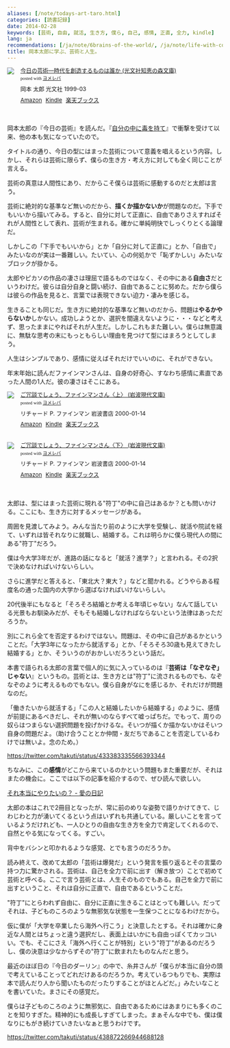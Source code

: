 ```yaml
---
aliases: [/note/todays-art-taro.html]
categories: [読書記録]
date: 2014-02-28
keywords: [芸術, 自由, 就活, 生き方, 僕ら, 自己, 感情, 正直, 全力, kindle]
lang: ja
recommendations: [/ja/note/6brains-of-the-world/, /ja/note/life-with-covid-19/, /ja/note/think/]
title: 岡本太郎に学ぶ、芸術と人生。
---
```

<div class="booklink-box" style="text-align:left;padding-bottom:20px;font-size:small;/zoom: 1;overflow: hidden;">
<div class="booklink-image" style="float:left;margin:0 15px 10px 0;"><a href="http://www.amazon.co.jp/exec/obidos/asin/4334727891/takuti-22/" name="booklink" rel="nofollow" target="_blank"><img src="http://ecx.images-amazon.com/images/I/518MGPEMSJL._SL160_.jpg" style="border: none;" /></a></div>
<div class="booklink-info" style="line-height:120%;/zoom: 1;overflow: hidden;">
<div class="booklink-name" style="margin-bottom:10px;line-height:120%"><a href="http://www.amazon.co.jp/exec/obidos/asin/4334727891/takuti-22/" rel="nofollow" name="booklink" target="_blank">今日の芸術―時代を創造するものは誰か (光文社知恵の森文庫)</a>
<div class="booklink-powered-date" style="font-size:8pt;margin-top:5px;font-family:verdana;line-height:120%">posted with <a href="http://yomereba.com" rel="nofollow" target="_blank">ヨメレバ</a></div>
</div>
<div class="booklink-detail" style="margin-bottom:5px;">岡本 太郎 光文社 1999-03    </div>
<div class="booklink-link2" style="margin-top:10px;">
<div class="shoplinkamazon" style="display:inline;margin-right:5px"><a href="http://www.amazon.co.jp/exec/obidos/asin/4334727891/takuti-22/" rel="nofollow" target="_blank" title="アマゾン" >Amazon</a></div>
<div class="shoplinkkindle" style="display:inline;margin-right:5px"><a href="http://www.amazon.co.jp/exec/obidos/ASIN/B00GN3Z71A/takuti-22/" rel="nofollow" target="_blank" >Kindle</a></div>
<div class="shoplinkrakuten" style="display:inline;margin-right:5px"><a href="http://hb.afl.rakuten.co.jp/hgc/10952997.eae88ca3.10952998.38cdd415/?pc=http%3A%2F%2Fbooks.rakuten.co.jp%2Frb%2F1045339%2F%3Fscid%3Daf_ich_link_urltxt%26m%3Dhttp%3A%2F%2Fm.rakuten.co.jp%2Fev%2Fbook%2F" rel="nofollow" target="_blank" title="楽天ブックス" >楽天ブックス</a></div>
</p></div>
</div>
<div class="booklink-footer" style="clear: left"></div>
</div>
<p>岡本太郎の『今日の芸術』を読んだ。『<a href="http://www.amazon.co.jp/exec/obidos/asin/4413090101/takuti-22/" rel="nofollow" target="_blank" >自分の中に毒を持て</a>』で衝撃を受けて以来、他の本も気になっていたので。</p>
<p>タイトルの通り、今日の型にはまった芸術について意義を唱えるという内容。しかし、それらは芸術に限らず、僕らの生き方・考え方に対しても全く同じことが言える。</p>
<p>芸術の真意は人間性にあり、だからこそ僕らは芸術に感動するのだと太郎は言う。</p>
<p>芸術に絶対的な基準など無いのだから、<strong>描くか描かないか</strong>が問題なのだ。下手でもいいから描いてみる。すると、自分に対して正直に、自由でありさえすればそれが人間性として表れ、芸術が生まれる。確かに単純明快でしっくりとくる論理だ。</p>
<p>しかしこの「下手でもいいから」とか「自分に対して正直に」とか、「自由で」みたいなのが実は一番難しい。たいてい、心の何処かで「恥ずかしい」みたいなブロックが掛かる。</p>
<p>太郎やピカソの作品の凄さは理屈で語るものではなく、その中にある<strong>自由さ</strong>だというわけだ。彼らは自分自身と闘い続け、自由であることに努めた。だから僕らは彼らの作品を見ると、言葉では表現できない迫力・凄みを感じる。</p>
<p>生きることも同じだ。生き方に絶対的な基準など無いのだから、問題は<strong>やるかやらないか</strong>しかない。成功しようとか、選択を間違えないように・・・などと考えず、思ったままにやればそれが人生だ。しかしこれもまた難しい。僕らは無意識に、無駄な思考の末にもっともらしい理由を見つけて型にはまろうとしてしまう。</p>
<p>人生はシンプルであり、感情に従えばそれだけでいいのに、それができない。</p>
<p>年末年始に読んだファインマンさんは、自身の好奇心、すなわち感情に素直であった人間の1人だ。彼の凄さはそこにある。</p>
<div class="booklink-box" style="text-align:left;padding-bottom:20px;font-size:small;/zoom: 1;overflow: hidden;">
<div class="booklink-image" style="float:left;margin:0 15px 10px 0;"><a href="http://www.amazon.co.jp/exec/obidos/asin/4006030053/takuti-22/" name="booklink" rel="nofollow" target="_blank"><img src="http://ecx.images-amazon.com/images/I/41%2B1uG22adL._SL160_.jpg" style="border: none;" /></a></div>
<div class="booklink-info" style="line-height:120%;/zoom: 1;overflow: hidden;">
<div class="booklink-name" style="margin-bottom:10px;line-height:120%"><a href="http://www.amazon.co.jp/exec/obidos/asin/4006030053/takuti-22/" rel="nofollow" name="booklink" target="_blank">ご冗談でしょう、ファインマンさん〈上〉 (岩波現代文庫)</a>
<div class="booklink-powered-date" style="font-size:8pt;margin-top:5px;font-family:verdana;line-height:120%">posted with <a href="http://yomereba.com" rel="nofollow" target="_blank">ヨメレバ</a></div>
</div>
<div class="booklink-detail" style="margin-bottom:5px;">リチャード P. ファインマン 岩波書店 2000-01-14    </div>
<div class="booklink-link2" style="margin-top:10px;">
<div class="shoplinkamazon" style="display:inline;margin-right:5px"><a href="http://www.amazon.co.jp/exec/obidos/asin/4006030053/takuti-22/" rel="nofollow" target="_blank" title="アマゾン" >Amazon</a></div>
<div class="shoplinkkindle" style="display:inline;margin-right:5px"><a href="http://www.amazon.co.jp/gp/search?keywords=%82%B2%8F%E7%92k%82%C5%82%B5%82%E5%82%A4%81A%83t%83%40%83C%83%93%83%7D%83%93%82%B3%82%F1%81q%8F%E3%81r%20%28%8A%E2%94g%8C%BB%91%E3%95%B6%8C%C9%29&__mk_ja_JP=%83J%83%5E%83J%83i&url=node%3D2275256051&tag=takuti-22" rel="nofollow" target="_blank" >Kindle</a></div>
<div class="shoplinkrakuten" style="display:inline;margin-right:5px"><a href="http://hb.afl.rakuten.co.jp/hgc/10952997.eae88ca3.10952998.38cdd415/?pc=http%3A%2F%2Fbooks.rakuten.co.jp%2Frb%2F1122873%2F%3Fscid%3Daf_ich_link_urltxt%26m%3Dhttp%3A%2F%2Fm.rakuten.co.jp%2Fev%2Fbook%2F" rel="nofollow" target="_blank" title="楽天ブックス" >楽天ブックス</a></div>
</p></div>
</div>
<div class="booklink-footer" style="clear: left"></div>
</div>
<div class="booklink-box" style="text-align:left;padding-bottom:20px;font-size:small;/zoom: 1;overflow: hidden;">
<div class="booklink-image" style="float:left;margin:0 15px 10px 0;"><a href="http://www.amazon.co.jp/exec/obidos/asin/4006030061/takuti-22/" name="booklink" rel="nofollow" target="_blank"><img src="http://ecx.images-amazon.com/images/I/41XASpghdXL._SL160_.jpg" style="border: none;" /></a></div>
<div class="booklink-info" style="line-height:120%;/zoom: 1;overflow: hidden;">
<div class="booklink-name" style="margin-bottom:10px;line-height:120%"><a href="http://www.amazon.co.jp/exec/obidos/asin/4006030061/takuti-22/" rel="nofollow" name="booklink" target="_blank">ご冗談でしょう、ファインマンさん〈下〉 (岩波現代文庫)</a>
<div class="booklink-powered-date" style="font-size:8pt;margin-top:5px;font-family:verdana;line-height:120%">posted with <a href="http://yomereba.com" rel="nofollow" target="_blank">ヨメレバ</a></div>
</div>
<div class="booklink-detail" style="margin-bottom:5px;">リチャード P. ファインマン 岩波書店 2000-01-14    </div>
<div class="booklink-link2" style="margin-top:10px;">
<div class="shoplinkamazon" style="display:inline;margin-right:5px"><a href="http://www.amazon.co.jp/exec/obidos/asin/4006030061/takuti-22/" rel="nofollow" target="_blank" title="アマゾン" >Amazon</a></div>
<div class="shoplinkkindle" style="display:inline;margin-right:5px"><a href="http://www.amazon.co.jp/gp/search?keywords=%82%B2%8F%E7%92k%82%C5%82%B5%82%E5%82%A4%81A%83t%83%40%83C%83%93%83%7D%83%93%82%B3%82%F1%81q%89%BA%81r%20%28%8A%E2%94g%8C%BB%91%E3%95%B6%8C%C9%29&__mk_ja_JP=%83J%83%5E%83J%83i&url=node%3D2275256051&tag=takuti-22" rel="nofollow" target="_blank" >Kindle</a></div>
<div class="shoplinkrakuten" style="display:inline;margin-right:5px"><a href="http://hb.afl.rakuten.co.jp/hgc/10952997.eae88ca3.10952998.38cdd415/?pc=http%3A%2F%2Fbooks.rakuten.co.jp%2Frb%2F1122874%2F%3Fscid%3Daf_ich_link_urltxt%26m%3Dhttp%3A%2F%2Fm.rakuten.co.jp%2Fev%2Fbook%2F" rel="nofollow" target="_blank" title="楽天ブックス" >楽天ブックス</a></div>
</p></div>
</div>
<div class="booklink-footer" style="clear: left"></div>
</div>
<p>太郎は、型にはまった芸術に現れる"符丁"の中に自己はあるか？とも問いかける。ここにも、生き方に対するメッセージがある。</p>
<p>周囲を見渡してみよう。みんな当たり前のように大学を受験し、就活や院試を経て、いずれは皆それなりに就職し、結婚する。これは明らかに僕ら現代人の間にある"符丁"だろう。</p>
<p>僕は今大学3年だが、進路の話になると「就活？進学？」と言われる。その2択で決めなければいけないらしい。</p>
<p>さらに進学だと答えると、「東北大？東大？」などと聞かれる。どうやらある程度名の通った国内の大学から選ばなければいけないらしい。</p>
<p>20代後半にもなると「そろそろ結婚とか考える年頃じゃない」なんて話している光景もお馴染みだが、そもそも結婚しなければならないという法律はあっただろうか。</p>
<p>別にこれら全てを否定するわけではない。問題は、その中に自己があるかということだ。「大学3年になったから就活する」とか、「そろそろ30歳も見えてきたし結婚する」とか、そういうのがおかしいだろうという話だ。</p>
<p>本書で語られる太郎の言葉で個人的に気に入っているのは『<strong>芸術は「なぞなぞ」じゃない</strong>』というもの。芸術とは、生き方とは"符丁"に流されるものでも、なぞなぞのように考えるものでもない。僕ら自身がなにを感じるか、それだけが問題なのだ。</p>
<p>「働きたいから就活する」「この人と結婚したいから結婚する」のように、感情が前提にあるべきだし、それが無いのならすべて嘘っぱちだ。でもって、周りの奴らはつまらない選択問題を投げかけるな。そいつが描くか描かないかはそいつ自身の問題だよ。（助け合うこととか仲間・友だちであることを否定しているわけでは無いよ。念のため。）</p>

https://twitter.com/takuti/status/433383335566393344

<p>ちなみに、この<strong>感情</strong>がどこから来ているのかという問題もまた重要だが、それはまたの機会に。ここでは以下の記事を紹介するので、ぜひ読んで欲しい。</p>
<p><a href="http://yokichi.com/2012/06/post-334.html">それ本当にやりたいの？ - 愛の日記</a></p>
<p>太郎の本はこれで2冊目となったが、常に前のめりな姿勢で語りかけてきて、じわじわと力が湧いてくるという点はいずれも共通している。厳しいことを言っているようだけれども、一人ひとりの自由な生き方を全力で肯定してくれるので、自然とやる気になってくる。すごい。</p>
<p>背中をバシンと叩かれるような感覚、とでも言うのだろうか。</p>
<p>読み終えて、改めて太郎の「芸術は爆発だ」という発言を振り返るとその言葉の持つ力に驚かされる。芸術は、自己を全力で前に出す（解き放つ）ことで初めて芸術と呼べる。ここで言う芸術とは、人生そのものでもある。自己を全力で前に出すということ、それは自分に正直で、自由であるということだ。</p>
<p>"符丁"にとらわれず自由に、自分に正直に生きることはとっても難しい。だってそれは、子どものころのような無邪気な状態を一生保つことになるわけだから。</p>
<p>仮に僕が「大学を卒業したら海外へ行こう」と決意したとする。それは確かに身近な人間とはちょっと違う選択だし、表面上はいかにも自由っぽくてカッコいい。でも、そこにさえ「海外へ行くことが特別」という"符丁"があるのだろうし、僕の決意は少なからずその"符丁"に飲まれたものなんだと思う。</p>
<p>最近のほぼ日の『今日のダーリン』の中で、糸井さんが「僕らが本当に自分の頭で考えていることってどれだけあるのだろうか。考えているつもりでも、実際は本で読んだり人から聞いたものだったりすることがほとんどだ。」みたいなことを書いていた。まさにその感覚だ。</p>
<p>僕らは子どものころのように無邪気に、自由であるためにはあまりにも多くのことを知りすぎた。精神的にも成長しすぎてしまった。まぁそんな中でも、僕は僕なりにもがき続けていきたいなぁと思うわけです。</p>

https://twitter.com/takuti/status/438872266944688128
